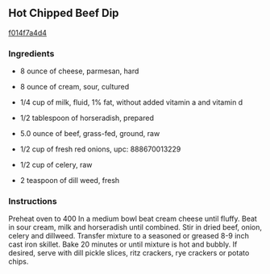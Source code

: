 ## Hot Chipped Beef Dip

[f014f7a4d4](https://cookpad.com/us/recipes/361917-hot-chipped-beef-dip)

### Ingredients

 - 8 ounce of cheese, parmesan, hard

 - 8 ounce of cream, sour, cultured

 - 1/4 cup of milk, fluid, 1% fat, without added vitamin a and vitamin d

 - 1/2 tablespoon of horseradish, prepared

 - 5.0 ounce of beef, grass-fed, ground, raw

 - 1/2 cup of fresh red onions, upc: 888670013229

 - 1/2 cup of celery, raw

 - 2 teaspoon of dill weed, fresh

### Instructions

Preheat oven to 400 In a medium bowl beat cream cheese until fluffy. Beat in sour cream, milk and horseradish until combined. Stir in dried beef, onion, celery and dillweed. Transfer mixture to a seasoned or greased 8-9 inch cast iron skillet. Bake 20 minutes or until mixture is hot and bubbly. If desired, serve with dill pickle slices, ritz crackers, rye crackers or potato chips.